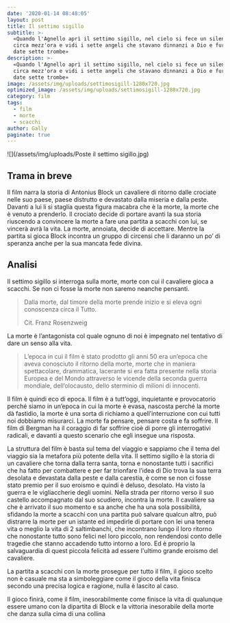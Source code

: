 ```yaml
---
date: '2020-01-14 08:48:05'
layout: post
title: Il settimo sigillo
subtitle: >-
  «Quando l'Agnello aprì il settimo sigillo, nel cielo si fece un silenzio di
  circa mezz'ora e vidi i sette angeli che stavano dinnanzi a Dio e furono loro
  date sette trombe»
description: >-
  «Quando l'Agnello aprì il settimo sigillo, nel cielo si fece un silenzio di
  circa mezz'ora e vidi i sette angeli che stavano dinnanzi a Dio e furono loro
  date sette trombe»
image: /assets/img/uploads/settimosigill-1280x720.jpg
optimized_image: /assets/img/uploads/settimosigill-1280x720.jpg
category: film
tags:
  - film
  - morte
  - scacchi
author: Gally
paginate: true
---
```

![](/assets/img/uploads/Poste il settimo sigillo.jpg)

## Trama in breve

Il film narra la storia di Antonius Block un cavaliere di ritorno dalle crociate nelle suo paese, paese distrutto e devastato dalla miseria e dalla peste. Davanti a lui li si staglia questa figura macabra che è la morte, la morte che è venuto a prenderlo. Il crociato decide di portare avanti la sua storia riuscendo a convincere la morte a fare una partita  a scacchi con lui, se vincerà avrà la vita. La morte, annoiata, decide di accettare. Mentre la partita si gioca Block incontra un gruppo di circensi che li daranno un po’ di speranza anche per la sua mancata fede divina.

## Analisi

Il settimo sigillo si interroga sulla morte, morte con cui il cavaliere gioca a scacchi. Se non ci fosse la morte non saremo neanche pensanti.

> Dalla morte, dal timore della morte prende inizio e si eleva ogni conoscenza circa il Tutto.
>
> Cit. Franz Rosenzweig

La morte è l’antagonista col quale ognuno di noi è impegnato nel tentativo di dare un senso alla vita.

> L’epoca in cui il film è stato prodotto gli anni 50 era un’epoca che aveva conosciuto il ritorno della morte, morte che in maniera spettacolare, drammatica, lacerante si era fatta presente nella storia Europea e del Mondo attraverso le vicende della seconda guerra mondiale, dell’olocausto, dello sterminio di milioni di innocenti.

Il film è quindi eco di epoca. Il film è a tutt’oggi, inquietante e provocatorio perché siamo in un’epoca in cui la morte è evasa, nascosta perché la morte dà fastidio, la morte è una sorta di richiamo a quell’interruzione con cui tutti noi dobbiamo misurarci. La morte fa pensare, pensare costa e fa soffrire. Il film di Bergman ha il coraggio di far soffrire cioè di porre gli interrogativi radicali, e davanti a questo scenario che egli insegue una risposta.

La struttura del film è basta sul tema del viaggio e sappiamo che il tema del viaggio sia la metafora più potente della vita. Il settimo sigillo è la storia di un cavaliere che torna dalla terra santa, torna e nonostante tutti i sacrifici che ha fatto per combattere e per far trionfare l’idea di Dio trova la sua terra desolata e devastata dalla peste e dalla carestia, è come se non ci fosse stato premio per il suo eroismo e quindi è deluso, desolato. Ha visto la guerra e le vigliaccherie degli uomini. Nella strada per ritorno verso il suo castello accompagnato dal suo scudiero, incontra la morte. Il cavaliere sa che è arrivato il suo momento e sa anche che ha una sola possibilità, sfidando la morte a scacchi con una partita può salvare qualcun altro, può distrarre la morte per un istante ed impedirle di portare con lei una tenera vita o meglio la vita di 2 saltimbanchi, che incontrano lungo il loro ritorno che nonostante tutto sono felici nel loro piccolo, non rendendosi conto delle tragedie che stanno accadendo tutto intorno a loro. Ed è proprio la salvaguardia di quest piccola felicità ad essere l'ultimo grande eroismo del cavaliere.

La partita a scacchi con la morte prosegue per tutto il film, il gioco scelto non è casuale ma sta a simboleggiare come il gioco della vita finisca secondo una precisa logica e ragione, nulla è lascito al caso.

Il gioco finirà, come il film, inesorabilmente come finisce la vita di qualunque essere umano con la dipartita di Block e la vittoria inesorabile della morte che danza sulla cima di una collina


<div class="carousel"
  data-flickity='{ "freeScroll": true, "wrapAround": true }'>
  <div class="carousel-cell"><img src="https://s3.amazonaws.com/criterion-production/carousel-files/5bd28d0b6901dc7a9e899bcfa031b724.jpeg" alt=""></div>
  <div class="carousel-cell"><img src="https://s3.amazonaws.com/criterion-production/carousel-files/91e4f0e57389307fcad4e70e4c51efa5.jpeg" alt=""></div>
  <div class="carousel-cell"><img src="https://s3.amazonaws.com/criterion-production/carousel-files/5229eecdf2992841644475372eb0a689.jpeg" alt="">		</div>
</div>






